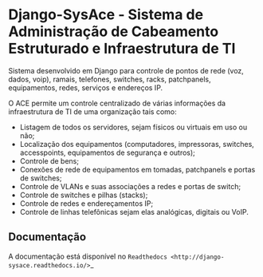 Django-SysAce - Sistema de Administração de Cabeamento Estruturado e Infraestrutura de TI
=============================================================================

Sistema desenvolvido em Django para controle de pontos de rede (voz, dados, voip), ramais, telefones, switches, racks, patchpanels, equipamentos, redes, serviços e endereços IP.

O ACE permite um controle centralizado de várias informações da infraestrutura de TI de uma organização  tais como:

* Listagem de todos os servidores, sejam físicos ou virtuais em uso ou não;
* Localização dos equipamentos (computadores, impressoras, switches, accesspoints, equipamentos de segurança e outros);
* Controle de bens;
* Conexões de rede de equipamentos em tomadas, patchpanels e portas de switches;
* Controle de VLANs e suas associações a redes e portas de switch;
* Controle de switches e pilhas (stacks);
* Controle de redes e endereçamentos IP;
* Controle de linhas telefônicas sejam elas analógicas, digitais ou VoIP.


Documentação
------------

A documentação está disponível no `Readthedocs <http://django-sysace.readthedocs.io/>`_





